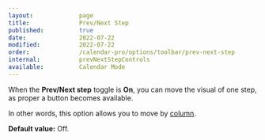 ```yaml
---
layout:             page
title:              Prev/Next Step
published:          true
date:               2022-07-22
modified:           2022-07-22
order:              /calendar-pro/options/toolbar/prev-next-step
internal:           prevNextStepControls
available:          Calendar Mode
---
```

When the **Prev/Next step** toggle is **On**, you can move the visual of one step, as proper a button becomes available.

In other words, this option allows you to move by [column](../../options/appearance/columns.md).

**Default value:** Off.
